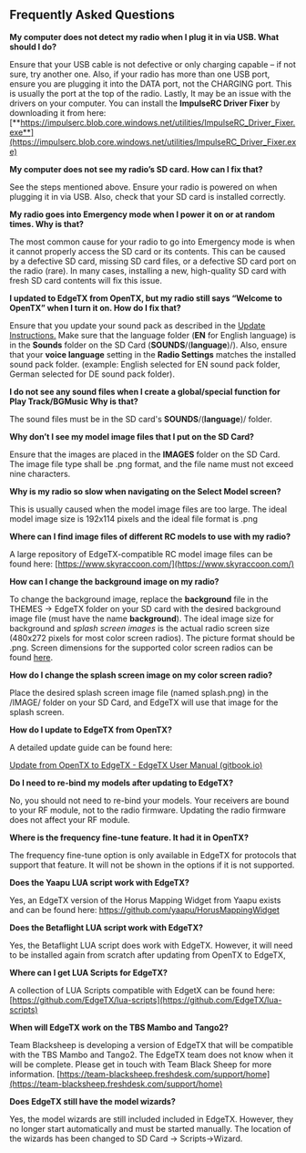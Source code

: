 ## Frequently Asked Questions

**My computer does not detect my radio when I plug it in via USB. What should I do?**

Ensure that your USB cable is not defective or only charging capable – if not sure, try another one. Also, if your radio has more than one USB port, ensure you are plugging it into the DATA port, not the CHARGING port. This is usually the port at the top of the radio. Lastly, It may be an issue with the drivers on your computer. You can install the **ImpulseRC Driver Fixer** by downloading it from here:  [**https://impulserc.blob.core.windows.net/utilities/ImpulseRC_Driver_Fixer.exe**](https://impulserc.blob.core.windows.net/utilities/ImpulseRC_Driver_Fixer.exe)

**My computer does not see my radio’s SD card. How can I fix that?**

See the steps mentioned above. Ensure your radio is powered on when plugging it in via USB. Also, check that your SD card is installed correctly.

**My radio goes into Emergency mode when I power it on or at random times. Why is that?**

The most common cause for your radio to go into Emergency mode is when it cannot properly access the SD card or its contents. This can be caused by a defective SD card, missing SD card files, or a defective SD card port on the radio (rare). In many cases, installing a new, high-quality SD card with fresh SD card contents will fix this issue.

**I updated to EdgeTX from OpenTX, but my radio still says “Welcome to OpenTX” when I turn it on. How do I fix that?**

Ensure that you update your sound pack as described in the [Update Instructions.](https://edgetx.gitbook.io/edgetx-user-manual/edgetx-how-to/update-from-opentx-to-edgetx) Make sure that the language folder (**EN** for English language) is in the **Sounds** folder on the SD Card (**SOUNDS**/(**language**)/). Also, ensure that your **voice language** setting in the **Radio Settings** matches the installed sound pack folder. (example: English selected for EN sound pack folder, German selected for DE sound pack folder).

**I do not see any sound files when I create a global/special function for Play Track/BGMusic Why is that?**

The sound files must be in the SD card's **SOUNDS**/(**language**)/ folder.

**Why don’t I see my model image files that I put on the SD Card?**

Ensure that the images are placed in the **IMAGES** folder on the SD Card. The image file type shall be .png format, and the file name must not exceed nine characters.

**Why is my radio so slow when navigating on the Select Model screen?**

This is usually caused when the model image files are too large. The ideal model image size is 192x114 pixels and the ideal file format is .png

**Where can I find image files of different RC models to use with my radio?**

A large repository of EdgeTX-compatible RC model image files can be found here: [https://www.skyraccoon.com/](https://www.skyraccoon.com/)

**How can I change the background image on my radio?**

To change the background image, replace the **background** file in the THEMES -> EdgeTX folder on your SD card with the desired background image file (must have the name **background**). The ideal image size for background and _splash screen images_ is the actual radio screen size (480x272 pixels for most color screen radios). The picture format should be .png. Screen dimensions for the supported color screen radios can be found [here](https://github.com/EdgeTX/edgetx-sdcard).

**How do I change the splash screen image on my color screen radio?**

Place the desired splash screen image file (named splash.png) in the /IMAGE/ folder on your SD Card, and EdgeTX will use that image for the splash screen.

**How do I update to EdgeTX from OpenTX?**

A detailed update guide can be found here:

[Update from OpenTX to EdgeTX - EdgeTX User Manual (gitbook.io)](https://edgetx.gitbook.io/edgetx-user-manual/edgetx-how-to/update-from-opentx-to-edgetx)

**Do I need to re-bind my models after updating to EdgeTX?**

No, you should not need to re-bind your models. Your receivers are bound to your RF module, not to the radio firmware. Updating the radio firmware does not affect your RF module.

**Where is the frequency fine-tune feature. It had it in OpenTX?**

The frequency fine-tune option is only available in EdgeTX for protocols that support that feature. It will not be shown in the options if it is not supported.

**Does the Yaapu LUA script work with EdgeTX?**

Yes, an EdgeTX version of the Horus Mapping Widget from Yaapu exists and can be found here: https://github.com/yaapu/HorusMappingWidget

**Does the Betaflight LUA script work with EdgeTX?**

Yes, the Betaflight LUA script does work with EdgeTX. However, it will need to be installed again from scratch after updating from OpenTX to EdgeTX,

**Where can I get LUA Scripts for EdgeTX?**

A collection of LUA Scripts compatible with EdgetX can be found here: [https://github.com/EdgeTX/lua-scripts](https://github.com/EdgeTX/lua-scripts)

**When will EdgeTX work on the TBS Mambo and Tango2?**

Team Blacksheep is developing a version of EdgeTX that will be compatible with the TBS Mambo and Tango2. The EdgeTX team does not know when it will be complete. Please get in touch with Team Black Sheep for more information. [https://team-blacksheep.freshdesk.com/support/home](https://team-blacksheep.freshdesk.com/support/home)

**Does EdgeTX still have the model wizards?**

Yes, the model wizards are still included included in EdgeTX. However, they no longer start automatically and must be started manually. The location of the wizards has been changed to SD Card -> Scripts->Wizard.
